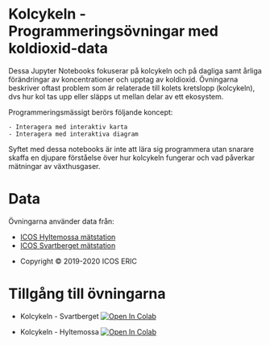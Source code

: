 # Kolcykeln - Programmeringsövningar med koldioxid-data

Dessa Jupyter Notebooks fokuserar på kolcykeln och på dagliga samt årliga förändringar av koncentrationer och upptag av koldioxid. Övningarna beskriver oftast problem som är relaterade till kolets kretslopp (kolcykeln), dvs hur kol tas upp eller släpps ut mellan delar av ett ekosystem. 

Programmeringsmässigt berörs följande koncept:

    - Interagera med interaktiv karta
    - Interagera med interaktiva diagram

Syftet med dessa notebooks är inte att lära sig programmera utan snarare skaffa en djupare förståelse över hur kolcykeln fungerar och vad påverkar mätningar av växthusgaser.


# Data
Övningarna använder data från:
- [ICOS Hyltemossa mätstation](https://www.icos-sweden.se/station_hyltemossa.html)
- [ICOS Svartberget mätstation](https://www.icos-sweden.se/station_svartberget.html)
* Copyright © 2019-2020 ICOS ERIC

# Tillgång till övningarna
- Kolcykeln - Svartberget
[![Open In Colab](https://colab.research.google.com/assets/colab-badge.svg)](https://colab.research.google.com/github/lunduniversity/schoolprog-satellite/blob/master/exercises/kolcykeln_enkel/kolcykeln_svb.ipynb)

- Kolcykeln - Hyltemossa
[![Open In Colab](https://colab.research.google.com/assets/colab-badge.svg)](https://colab.research.google.com/github/lunduniversity/schoolprog-satellite/blob/master/exercises/kolcykeln_enkel/kolcykeln_htm.ipynb)



